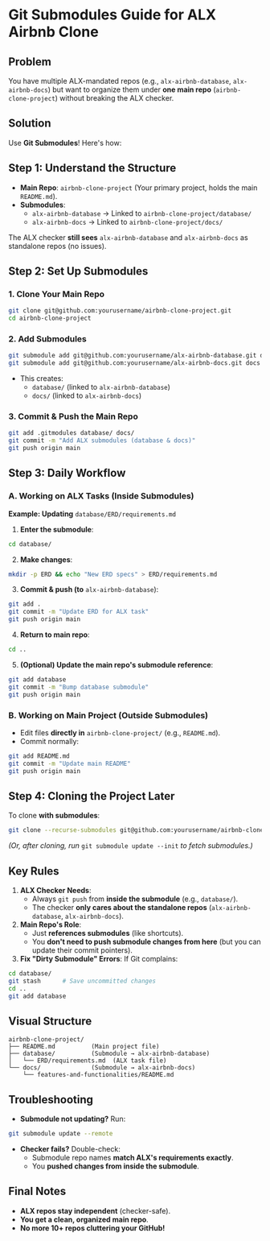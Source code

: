 # Git Submodules Guide for ALX Airbnb Clone 

## Problem
You have multiple ALX-mandated repos (e.g., `alx-airbnb-database`, `alx-airbnb-docs`) but want to organize them under **one main repo** (`airbnb-clone-project`) without breaking the ALX checker.

## Solution
Use **Git Submodules**! Here's how:

## Step 1: Understand the Structure
* **Main Repo**: `airbnb-clone-project` (Your primary project, holds the main `README.md`).
* **Submodules**:
   * `alx-airbnb-database` → Linked to `airbnb-clone-project/database/`
   * `alx-airbnb-docs` → Linked to `airbnb-clone-project/docs/`

The ALX checker **still sees** `alx-airbnb-database` and `alx-airbnb-docs` as standalone repos (no issues).

## Step 2: Set Up Submodules

### 1. Clone Your Main Repo
```bash
git clone git@github.com:yourusername/airbnb-clone-project.git
cd airbnb-clone-project
```

### 2. Add Submodules
```bash
git submodule add git@github.com:yourusername/alx-airbnb-database.git database
git submodule add git@github.com:yourusername/alx-airbnb-docs.git docs
```

* This creates:
   * `database/` (linked to `alx-airbnb-database`)
   * `docs/` (linked to `alx-airbnb-docs`)

### 3. Commit & Push the Main Repo
```bash
git add .gitmodules database/ docs/
git commit -m "Add ALX submodules (database & docs)"
git push origin main
```

## Step 3: Daily Workflow

### A. Working on ALX Tasks (Inside Submodules)
**Example: Updating** `database/ERD/requirements.md`

1. **Enter the submodule**:
```bash
cd database/
```

2. **Make changes**:
```bash
mkdir -p ERD && echo "New ERD specs" > ERD/requirements.md
```

3. **Commit & push (to** `alx-airbnb-database`):
```bash
git add .
git commit -m "Update ERD for ALX task"
git push origin main
```

4. **Return to main repo**:
```bash
cd ..
```

5. **(Optional) Update the main repo's submodule reference**:
```bash
git add database
git commit -m "Bump database submodule"
git push origin main
```

### B. Working on Main Project (Outside Submodules)
* Edit files **directly in** `airbnb-clone-project/` (e.g., `README.md`).
* Commit normally:
```bash
git add README.md
git commit -m "Update main README"
git push origin main
```

## Step 4: Cloning the Project Later
To clone **with submodules**:
```bash
git clone --recurse-submodules git@github.com:yourusername/airbnb-clone-project.git
```

*(Or, after cloning, run* `git submodule update --init` *to fetch submodules.)*

## Key Rules
1. **ALX Checker Needs**:
   * Always `git push` from **inside the submodule** (e.g., `database/`).
   * The checker **only cares about the standalone repos** (`alx-airbnb-database`, `alx-airbnb-docs`).
2. **Main Repo's Role**:
   * Just **references submodules** (like shortcuts).
   * You **don't need to push submodule changes from here** (but you can update their commit pointers).
3. **Fix "Dirty Submodule" Errors**: If Git complains:
```bash
cd database/  
git stash      # Save uncommitted changes  
cd ..
git add database
```

## Visual Structure
```
airbnb-clone-project/  
├── README.md          (Main project file)  
├── database/          (Submodule → alx-airbnb-database)  
│   └── ERD/requirements.md  (ALX task file)  
└── docs/              (Submodule → alx-airbnb-docs)  
    └── features-and-functionalities/README.md  
```

## Troubleshooting
* **Submodule not updating?** Run:
```bash
git submodule update --remote
```

* **Checker fails?** Double-check:
   * Submodule repo names **match ALX's requirements exactly**.
   * You **pushed changes from inside the submodule**.

## Final Notes
* **ALX repos stay independent** (checker-safe).
* **You get a clean, organized main repo**.
* **No more 10+ repos cluttering your GitHub!**